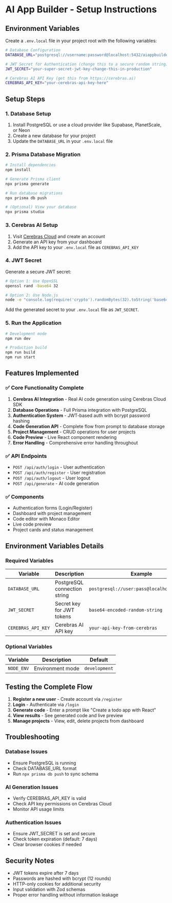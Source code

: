 # AI App Builder - Setup Instructions

## Environment Variables

Create a `.env.local` file in your project root with the following variables:

```bash
# Database Configuration
DATABASE_URL="postgresql://username:password@localhost:5432/aiappbuilder"

# JWT Secret for Authentication (change this to a secure random string)
JWT_SECRET="your-super-secret-jwt-key-change-this-in-production"

# Cerebras AI API Key (get this from https://cerebras.ai)
CEREBRAS_API_KEY="your-cerebras-api-key-here"
```

## Setup Steps

### 1. Database Setup

1. Install PostgreSQL or use a cloud provider like Supabase, PlanetScale, or Neon
2. Create a new database for your project
3. Update the `DATABASE_URL` in your `.env.local` file

### 2. Prisma Database Migration

```bash
# Install dependencies
npm install

# Generate Prisma client
npx prisma generate

# Run database migrations
npx prisma db push

# (Optional) View your database
npx prisma studio
```

### 3. Cerebras AI Setup

1. Visit [Cerebras Cloud](https://cerebras.ai) and create an account
2. Generate an API key from your dashboard
3. Add the API key to your `.env.local` file as `CEREBRAS_API_KEY`

### 4. JWT Secret

Generate a secure JWT secret:

```bash
# Option 1: Use OpenSSL
openssl rand -base64 32

# Option 2: Use Node.js
node -e "console.log(require('crypto').randomBytes(32).toString('base64'))"
```

Add the generated secret to your `.env.local` file as `JWT_SECRET`.

### 5. Run the Application

```bash
# Development mode
npm run dev

# Production build
npm run build
npm run start
```

## Features Implemented

### ✅ Core Functionality Complete

1. **Cerebras AI Integration** - Real AI code generation using Cerebras Cloud SDK
2. **Database Operations** - Full Prisma integration with PostgreSQL
3. **Authentication System** - JWT-based auth with bcrypt password hashing
4. **Code Generation API** - Complete flow from prompt to database storage
5. **Project Management** - CRUD operations for user projects
6. **Code Preview** - Live React component rendering
7. **Error Handling** - Comprehensive error handling throughout

### ✅ API Endpoints

- `POST /api/auth/login` - User authentication
- `POST /api/auth/register` - User registration  
- `POST /api/auth/logout` - User logout
- `POST /api/generate` - AI code generation

### ✅ Components

- Authentication forms (Login/Register)
- Dashboard with project management
- Code editor with Monaco Editor
- Live code preview
- Project cards and status management

## Environment Variables Details

### Required Variables

| Variable | Description | Example |
|----------|-------------|---------|
| `DATABASE_URL` | PostgreSQL connection string | `postgresql://user:pass@localhost:5432/db` |
| `JWT_SECRET` | Secret key for JWT tokens | `base64-encoded-random-string` |
| `CEREBRAS_API_KEY` | Cerebras AI API key | `your-api-key-from-cerebras` |

### Optional Variables

| Variable | Description | Default |
|----------|-------------|---------|
| `NODE_ENV` | Environment mode | `development` |

## Testing the Complete Flow

1. **Register a new user** - Create account via `/register`
2. **Login** - Authenticate via `/login`  
3. **Generate code** - Enter a prompt like "Create a todo app with React"
4. **View results** - See generated code and live preview
5. **Manage projects** - View, edit, delete projects from dashboard

## Troubleshooting

### Database Issues
- Ensure PostgreSQL is running
- Check DATABASE_URL format
- Run `npx prisma db push` to sync schema

### AI Generation Issues  
- Verify CEREBRAS_API_KEY is valid
- Check API key permissions on Cerebras Cloud
- Monitor API usage limits

### Authentication Issues
- Ensure JWT_SECRET is set and secure
- Check token expiration (default: 7 days)
- Clear browser cookies if needed

## Security Notes

- JWT tokens expire after 7 days
- Passwords are hashed with bcrypt (12 rounds)
- HTTP-only cookies for additional security
- Input validation with Zod schemas
- Proper error handling without information leakage
